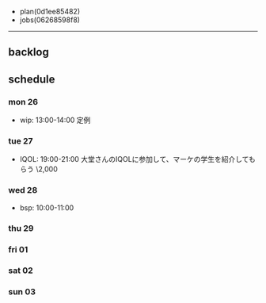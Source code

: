 
- plan(0d1ee85482)
- jobs(06268598f8)
---

## backlog

## schedule
### mon 26
- wip: 13:00-14:00 定例
### tue 27
- IQOL: 19:00-21:00 大堂さんのIQOLに参加して、マーケの学生を紹介してもらう \2,000
### wed 28
- bsp: 10:00-11:00
### thu 29
### fri 01
### sat 02
### sun 03




